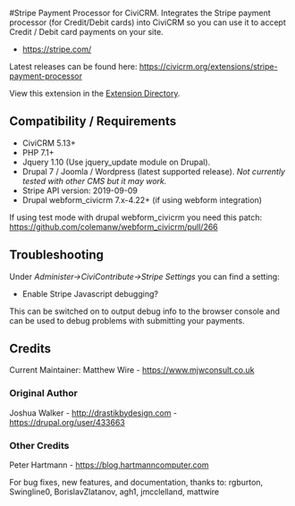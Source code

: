 #Stripe Payment Processor for CiviCRM.
Integrates the Stripe payment processor (for Credit/Debit cards) into CiviCRM so you can use it to accept Credit / Debit card payments on your site.

* https://stripe.com/

Latest releases can be found here: https://civicrm.org/extensions/stripe-payment-processor

View this extension in the [Extension Directory](https://civicrm.org/extensions/stripe-payment-processor).

## Compatibility / Requirements
* CiviCRM 5.13+
* PHP 7.1+
* Jquery 1.10 (Use jquery_update module on Drupal).
* Drupal 7 / Joomla / Wordpress (latest supported release). *Not currently tested with other CMS but it may work.*
* Stripe API version: 2019-09-09
* Drupal webform_civicrm 7.x-4.22+ (if using webform integration)

If using test mode with drupal webform_civicrm you need this patch: https://github.com/colemanw/webform_civicrm/pull/266

## Troubleshooting
Under *Administer->CiviContribute->Stripe Settings* you can find a setting:
* Enable Stripe Javascript debugging?

This can be switched on to output debug info to the browser console and can be used to debug problems with submitting your payments.

## Credits
Current Maintainer: Matthew Wire - https://www.mjwconsult.co.uk

### Original Author
Joshua Walker - http://drastikbydesign.com - https://drupal.org/user/433663  

### Other Credits
Peter Hartmann - https://blog.hartmanncomputer.com

For bug fixes, new features, and documentation, thanks to:
rgburton, Swingline0, BorislavZlatanov, agh1, jmcclelland, mattwire
